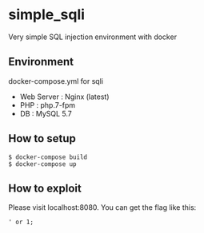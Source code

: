 # simple_sqli

Very simple SQL injection environment with docker

## Environment

docker-compose.yml for sqli

- Web Server : Nginx (latest)
- PHP : php.7-fpm
- DB : MySQL 5.7

## How to setup

```
$ docker-compose build
$ docker-compose up
```

## How to exploit



Please visit localhost:8080.
You can get the flag like this:

```
' or 1;
```
